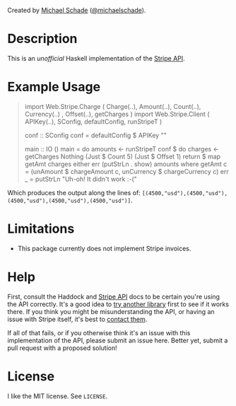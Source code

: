 Created by [Michael Schade](http://mschade.me/)
([@michaelschade](https://twitter.com/intent/user?screen_name=michaelschade)).

Description
===========

This is an *unofficial* Haskell implementation of the [Stripe API][sapi].

Example Usage
=============

> import Web.Stripe.Charge  ( Charge(..), Amount(..), Count(..), Currency(..)
>                           , Offset(..), getCharges
>                           )
> import Web.Stripe.Client  ( APIKey(..), SConfig, defaultConfig, runStripeT )
>
> conf :: SConfig
> conf  = defaultConfig $ APIKey ""
>
> main :: IO ()
> main  = do
>     amounts <- runStripeT conf $ do
>         charges <- getCharges Nothing (Just $ Count 5) (Just $ Offset 1)
>         return   $ map getAmt charges
>     either err (putStrLn . show) amounts
>     where
>         getAmt c = (unAmount $ chargeAmount c, unCurrency $ chargeCurrency c)
>         err _    = putStrLn "Uh-oh! It didn't work :-("

Which produces the output along the lines of:
`[(4500,"usd"),(4500,"usd"),(4500,"usd"),(4500,"usd"),(4500,"usd")]`.

Limitations
===========

* This package currently does not implement Stripe invoices.

Help
====

First, consult the Haddock and [Stripe API][sapi] docs to be certain you're
using the API correctly. It's a good idea to
[try another library](https://stripe.com/docs/libraries) first to see if it
works there. If you think you might be misunderstanding the API, or having an
issue with Stripe itself, it's best to
[contact them](https://stripe.com/help/contact).

If all of that fails, or if you otherwise think it's an issue with this
implementation of the API, please submit an issue here. Better yet, submit
a pull request with a proposed solution!

License
=======

I like the MIT license. See `LICENSE`.

[sapi]: https://stripe.com/docs/api "Stripe API"
